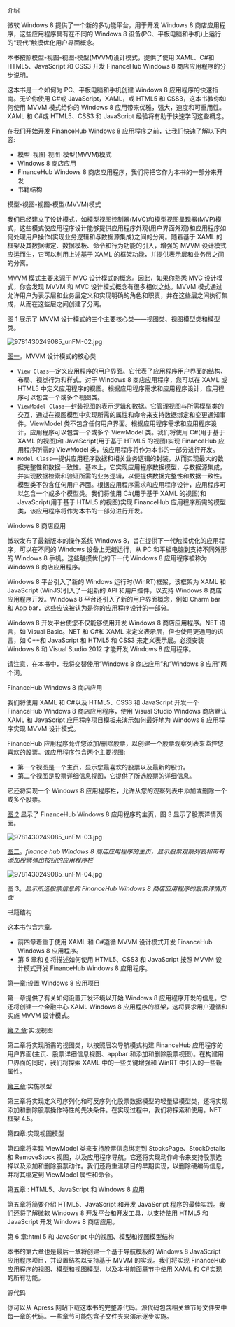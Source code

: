 介绍

微软 Windows 8 提供了一个新的多功能平台，用于开发 Windows 8 商店应用程序，这些应用程序具有在不同的 Windows 8 设备(PC、平板电脑和手机)上运行的“现代”触摸优化用户界面概念。

本书按照模型-视图-视图-模型(MVVM)设计模式，提供了使用 XAML、C#和 HTML5、JavaScript 和 CSS3 开发 FinanceHub Windows 8 商店应用程序的分步说明。

这本书是一个如何为 PC、平板电脑和手机创建 Windows 8 应用程序的快速指南。无论你使用 C#或 JavaScript，XAML，或 HTML5 和 CSS3，这本书教你如何使用 MVVM 模式给你的 Windows 8 应用带来优雅，强大，速度和可重用性。XAML 和 C#或 HTML5、CSS3 和 JavaScript 经验将有助于快速学习这些概念。

在我们开始开发 FinanceHub Windows 8 应用程序之前，让我们快速了解以下内容:

*   模型-视图-视图-模型(MVVM)模式
*   Windows 8 商店应用
*   FinanceHub Windows 8 商店应用程序，我们将把它作为本书的一部分来开发
*   书籍结构

模型-视图-视图-模型(MVVM)模式

我们已经建立了设计模式，如模型视图控制器(MVC)和模型视图呈现器(MVP)模式，这些模式使应用程序设计能够提供应用程序外观(用户界面外观)和应用程序如何处理用户操作(实现业务逻辑和与数据源集成)之间的分离。随着基于 XAML 的框架及其数据绑定、数据模板、命令和行为功能的引入，增强的 MVVM 设计模式应运而生，它可以利用上述基于 XAML 的框架功能，并提供表示层和业务层之间的分离。

MVVM 模式主要来源于 MVC 设计模式的概念。因此，如果你熟悉 MVC 设计模式，你会发现 MVVM 和 MVC 设计模式概念有很多相似之处。MVVM 模式通过允许用户为表示层和业务层定义和实现明确的角色和职责，并在这些层之间执行集成，从而在这些层之间创建了分离。

图 1 展示了 MVVM 设计模式的三个主要核心类——视图类、视图模型类和模型类。

![9781430249085_unFM-02.jpg](img/-02.jpg)

[图一](#_Fig1)。MVVM 设计模式的核心类

*   `View Class`—定义应用程序的用户界面。它代表了应用程序用户界面的结构、布局、视觉行为和样式。对于 Windows 8 商店应用程序，您可以在 XAML 或 HTML5 中定义应用程序的视图。根据应用程序需求和应用程序设计，应用程序可以包含一个或多个视图类。
*   `ViewModel Class`—封装视图的表示逻辑和数据。它管理视图与所需模型类的交互，通过在视图模型中实现所需的属性和命令来支持数据绑定和变更通知事件。ViewModel 类不包含任何用户界面。根据应用程序需求和应用程序设计，应用程序可以包含一个或多个 ViewModel 类。我们将使用 C#(用于基于 XAML 的视图)和 JavaScript(用于基于 HTML5 的视图)实现 FinanceHub 应用程序所需的 ViewModel 类，该应用程序将作为本书的一部分进行开发。
*   `Model Class`—提供应用程序数据和相关业务逻辑的封装，从而实现最大的数据完整性和数据一致性。基本上，它实现应用程序数据模型，与数据源集成，并实现数据检索和验证所需的业务逻辑，以便提供数据完整性和数据一致性。模型类不包含任何用户界面。根据应用程序需求和应用程序设计，应用程序可以包含一个或多个模型类。我们将使用 C#(用于基于 XAML 的视图)和 JavaScript(用于基于 HTML5 的视图)实现 FinanceHub 应用程序所需的模型类，该应用程序将作为本书的一部分进行开发。

Windows 8 商店应用

微软发布了最新版本的操作系统 Windows 8，旨在提供下一代触摸优化的应用程序，可以在不同的 Windows 设备上无缝运行，从 PC 和平板电脑到支持不同外形的 Windows 8 手机。这些触摸优化的下一代 Windows 8 应用程序被称为 Windows 8 商店应用程序。

Windows 8 平台引入了新的 Windows 运行时(WinRT)框架，该框架为 XAML 和 JavaScript (WinJS)引入了一组新的 API 和用户控件，以支持 Windows 8 商店应用程序开发。Windows 8 平台还引入了新的用户界面概念，例如 Charm bar 和 App bar，这些应该被认为是你的应用程序设计的一部分。

Windows 8 开发平台使您不仅能够使用开发 Windows 8 商店应用程序。NET 语言，如 Visual Basic。NET 和 C#和 XAML 来定义表示层，但也使用更通用的语言，如 C++和 JavaScript 和 HTML5 和 CSS3 来定义表示层。必须安装 Windows 8 和 Visual Studio 2012 才能开发 Windows 8 应用程序。

请注意，在本书中，我将交替使用“Windows 8 商店应用”和“Windows 8 应用”两个词。

FinanceHub Windows 8 商店应用

我们将使用 XAML 和 C#以及 HTML5、CSS3 和 JavaScript 开发一个 FinanceHub Windows 8 商店应用程序，使用 Visual Studio Windows 商店默认 XAML 和 JavaScript 应用程序项目模板来演示如何最好地为 Windows 8 应用程序实现 MVVM 设计模式。

FinanceHub 应用程序允许您添加/删除股票，以创建一个股票观察列表来监控您喜欢的股票。该应用程序包含两个主要视图:

*   第一个视图是一个主页，显示您最喜欢的股票以及最新的股价。
*   第二个视图是股票详细信息视图，它提供了所选股票的详细信息。

它还将实现一个 Windows 8 应用程序栏，允许从您的观察列表中添加或删除一个或多个股票。

[图 2](#Fig2) 显示了 FinanceHub Windows 8 应用程序的主页，图 3 显示了股票详情页面。

![9781430249085_unFM-03.jpg](img/-03.jpg)

[图二](#_Fig2)。*finance hub Windows 8 商店应用程序的主页，显示股票观察列表和带有添加股票弹出按钮的应用程序栏*

![9781430249085_unFM-04.jpg](img/-04.jpg)

图 3。*显示所选股票信息的 FinanceHub Windows 8 商店应用程序的股票详情页面*

书籍结构

这本书包含六章。

*   前四章着重于使用 XAML 和 C#遵循 MVVM 设计模式开发 FinanceHub Windows 8 应用程序。
*   第 5 章和 [6](6.html) 将描述如何使用 HTML5、CSS3 和 JavaScript 按照 MVVM 设计模式开发 FinanceHub Windows 8 应用程序。

[第一章](1.html):设置 Windows 8 应用项目

第一章提供了有关如何设置开发环境以开始 Windows 8 应用程序开发的信息。它还将创建一个金融中心 XAML Windows 8 应用程序的框架，这将要求用户遵循和实施 MVVM 设计模式。

[第 2 章](2.html):实现视图

第二章将实现所需的视图类，以按照层次导航模式构建 FinanceHub 应用程序的用户界面(主页、股票详细信息视图、appbar 和添加和删除股票视图)。在构建用户界面的同时，我们将探索 XAML 中的一些关键增强和 WinRT 中引入的一些新属性。

[第三章](3.html):实施模型

第三章将实现定义可序列化和可反序列化股票数据模型的轻量级模型类，还将实现添加和删除股票操作特性的先决条件。在实现过程中，我们将探索和使用。NET 框架 4.5。

第四章:实现视图模型

第四章将实现 ViewModel 类来支持股票信息绑定到 StocksPage、StockDetails 和 RemoveStock 视图，以及应用程序导航。它还将实现动作命令来支持股票选择以及添加和删除股票动作。我们还将重温项目的早期实现，以删除硬编码信息，并将其绑定到 ViewModel 属性和命令。

第五章 : HTML5、JavaScript 和 Windows 8 应用

第五章将简要介绍 HTML5、JavaScript 和开发 JavaScript 程序的最佳实践。我们还将了解微软 Windows 8 开发平台和开发工具，以支持使用 HTML5 和 JavaScript 开发 Windows 8 商店应用。

第 6 章:html 5 和 JavaScript 中的视图、模型和视图模型结构

本书的第六章也是最后一章将创建一个基于导航模板的 Windows 8 JavaScript 应用程序项目，并设置结构以支持基于 MVVM 的实现。我们将实现 FinanceHub 应用程序的视图、模型和视图模型，以及本书前面章节中使用 XAML 和 C#实现的所有功能。

源代码

你可以从 Apress 网站下载这本书的完整源代码。源代码包含相关章节号文件夹中每一章的代码。一些章节可能包含子文件夹来演示逐步实施。